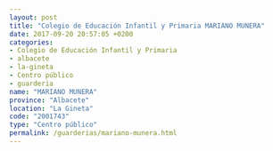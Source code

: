 ```yaml
---
layout: post
title: "Colegio de Educación Infantil y Primaria MARIANO MUNERA"
date: 2017-09-20 20:57:05 +0200
categories:
- Colegio de Educación Infantil y Primaria
- albacete
- la-gineta
- Centro público
- guarderia
name: "MARIANO MUNERA"
province: "Albacete"
location: "La Gineta"
code: "2001743"
type: "Centro público"
permalink: /guarderias/mariano-munera.html
---
```

